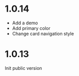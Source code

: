 # 1.0.14

- Add a demo
- Add primary color
- Change card navigation style

# 1.0.13

Init public version
